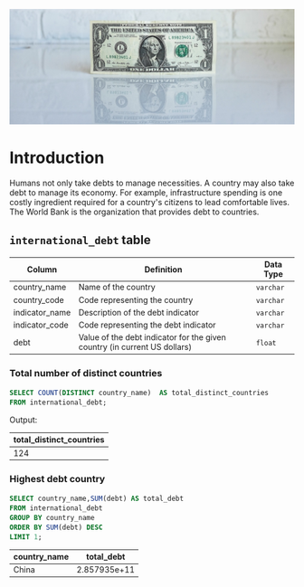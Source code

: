 
![](image.jpg)

# Introduction

Humans not only take debts to manage necessities. A country may also take debt to manage its economy. For example, infrastructure spending is one costly ingredient required for a country's citizens to lead comfortable lives. The World Bank is the organization that provides debt to countries.

## `international_debt` table

| Column | Definition | Data Type |
|-|-|-|
|country_name|Name of the country|`varchar`|
|country_code|Code representing the country|`varchar`|
|indicator_name|Description of the debt indicator|`varchar`|
|indicator_code|Code representing the debt indicator|`varchar`|
|debt|Value of the debt indicator for the given country (in current US dollars)|`float`|


### Total number of distinct countries

```sql
SELECT COUNT(DISTINCT country_name)  AS total_distinct_countries
FROM international_debt;
```
Output:

| total_distinct_countries |
|--------------------------|
|         124              |


### Highest debt country

```sql
SELECT country_name,SUM(debt) AS total_debt 
FROM international_debt
GROUP BY country_name
ORDER BY SUM(debt) DESC
LIMIT 1;
```

| country_name | total_debt |
|--------------|------------|
|     China    |2.857935e+11|
 